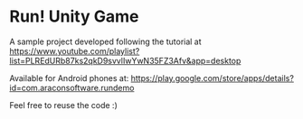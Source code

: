 # Run! Unity Game

A sample project developed following the tutorial at https://www.youtube.com/playlist?list=PLREdURb87ks2qkD9svvlIwYwN35FZ3Afv&app=desktop

Available for Android phones at: https://play.google.com/store/apps/details?id=com.araconsoftware.rundemo 

Feel free to reuse the code :)
